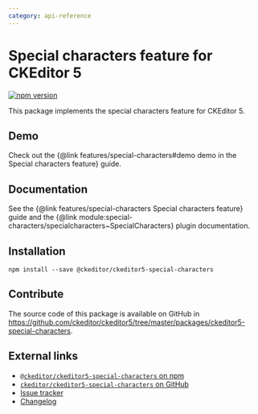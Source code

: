 ```yaml
---
category: api-reference
---
```


# Special characters feature for CKEditor 5

[![npm version](https://badge.fury.io/js/%40ckeditor%2Fckeditor5-special-characters.svg)](https://www.npmjs.com/package/@ckeditor/ckeditor5-special-characters)

This package implements the special characters feature for CKEditor 5.

## Demo

Check out the {@link features/special-characters#demo demo in the Special characters feature} guide.

## Documentation

See the {@link features/special-characters Special characters feature} guide and the {@link module:special-characters/specialcharacters~SpecialCharacters} plugin documentation.

## Installation

```plaintext
npm install --save @ckeditor/ckeditor5-special-characters
```

## Contribute

The source code of this package is available on GitHub in https://github.com/ckeditor/ckeditor5/tree/master/packages/ckeditor5-special-characters.

## External links

* [`@ckeditor/ckeditor5-special-characters` on npm](https://www.npmjs.com/package/@ckeditor/ckeditor5-special-characters)
* [`ckeditor/ckeditor5-special-characters` on GitHub](https://github.com/ckeditor/ckeditor5/tree/master/packages/ckeditor5-special-characters)
* [Issue tracker](https://github.com/ckeditor/ckeditor5/issues)
* [Changelog](https://github.com/ckeditor/ckeditor5/blob/master/CHANGELOG.md)
